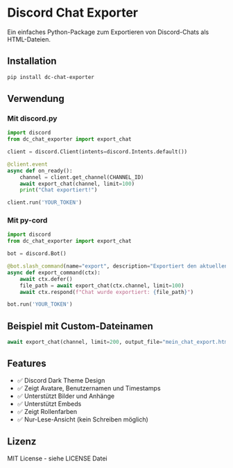 # Discord Chat Exporter

Ein einfaches Python-Package zum Exportieren von Discord-Chats als HTML-Dateien.

## Installation

```bash
pip install dc-chat-exporter
```

## Verwendung

### Mit discord.py

```python
import discord
from dc_chat_exporter import export_chat

client = discord.Client(intents=discord.Intents.default())

@client.event
async def on_ready():
    channel = client.get_channel(CHANNEL_ID)
    await export_chat(channel, limit=100)
    print("Chat exportiert!")

client.run('YOUR_TOKEN')
```

### Mit py-cord

```python
import discord
from dc_chat_exporter import export_chat

bot = discord.Bot()

@bot.slash_command(name="export", description="Exportiert den aktuellen Chat")
async def export_command(ctx):
    await ctx.defer()
    file_path = await export_chat(ctx.channel, limit=100)
    await ctx.respond(f"Chat wurde exportiert: {file_path}")

bot.run('YOUR_TOKEN')
```

## Beispiel mit Custom-Dateinamen

```python
await export_chat(channel, limit=200, output_file="mein_chat_export.html")
```

## Features

- ✅ Discord Dark Theme Design
- ✅ Zeigt Avatare, Benutzernamen und Timestamps
- ✅ Unterstützt Bilder und Anhänge
- ✅ Unterstützt Embeds
- ✅ Zeigt Rollenfarben
- ✅ Nur-Lese-Ansicht (kein Schreiben möglich)

## Lizenz

MIT License - siehe LICENSE Datei